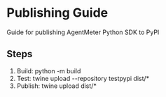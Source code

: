 # Publishing Guide

Guide for publishing AgentMeter Python SDK to PyPI

## Steps
1. Build: python -m build
2. Test: twine upload --repository testpypi dist/*
3. Publish: twine upload dist/*
